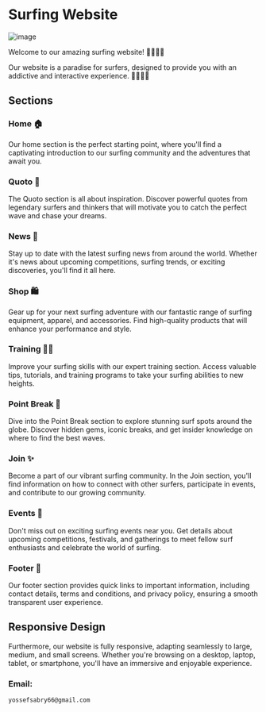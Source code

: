 # Surfing Website

![image](/surfing_website/Web%20capture_22-9-2023_22359_.jpeg)

Welcome to our amazing surfing website! 🌊🏄‍♂️🌊

Our website is a paradise for surfers, designed to provide you with an addictive and interactive experience. 🌴🌊🏄‍♂️

## Sections

### Home 🏠

Our home section is the perfect starting point, where you'll find a captivating introduction to our surfing community and the adventures that await you.

### Quoto 💭

The Quoto section is all about inspiration. Discover powerful quotes from legendary surfers and thinkers that will motivate you to catch the perfect wave and chase your dreams.

### News 📰

Stay up to date with the latest surfing news from around the world. Whether it's news about upcoming competitions, surfing trends, or exciting discoveries, you'll find it all here.

### Shop 🛍️

Gear up for your next surfing adventure with our fantastic range of surfing equipment, apparel, and accessories. Find high-quality products that will enhance your performance and style.

### Training 🏋️‍♂️

Improve your surfing skills with our expert training section. Access valuable tips, tutorials, and training programs to take your surfing abilities to new heights.

### Point Break 🌊

Dive into the Point Break section to explore stunning surf spots around the globe. Discover hidden gems, iconic breaks, and get insider knowledge on where to find the best waves.

### Join ✨

Become a part of our vibrant surfing community. In the Join section, you'll find information on how to connect with other surfers, participate in events, and contribute to our growing community.

### Events 🎉

Don't miss out on exciting surfing events near you. Get details about upcoming competitions, festivals, and gatherings to meet fellow surf enthusiasts and celebrate the world of surfing.

### Footer 🚢

Our footer section provides quick links to important information, including contact details, terms and conditions, and privacy policy, ensuring a smooth transparent user experience.

## Responsive Design

Furthermore, our website is fully responsive, adapting seamlessly to large, medium, and small screens. Whether you're browsing on a desktop, laptop, tablet, or smartphone, you'll have an immersive and enjoyable experience.

### Email:

```
yossefsabry66@gmail.com
```
